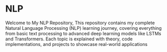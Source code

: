 # NLP
Welcome to My NLP Repository, This repository contains my complete Natural Language Processing (NLP) learning journey, covering everything from basic text processing to advanced deep learning models like LSTMs and Transformers. Each topic is explained with theory, code implementations, and projects to showcase real-world applications
